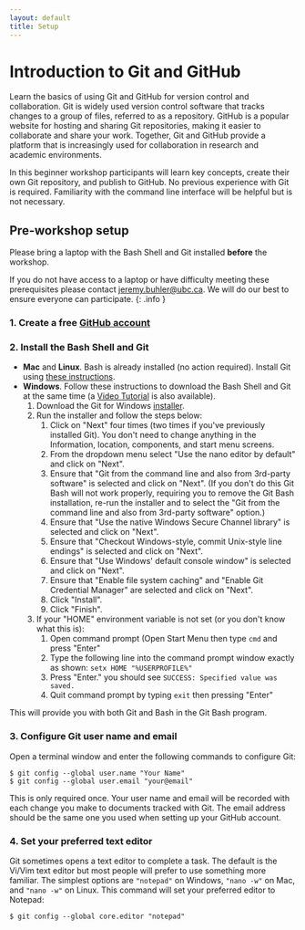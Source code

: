 ```yaml
---
layout: default
title: Setup
---
```

# Introduction to Git and GitHub
Learn the basics of using Git and GitHub for version control and collaboration.  Git is widely used version control software that tracks changes to a group of files, referred to as a repository.  GitHub is a popular website for hosting and sharing Git repositories, making it easier to collaborate and share your work.  Together, Git and GitHub provide a platform that is increasingly used for collaboration in research and academic environments.  

In this beginner workshop participants will learn key concepts, create their own Git repository, and publish to GitHub.  No previous experience with Git is required.  Familiarity with the command line interface will be helpful but is not necessary.

## Pre-workshop setup 
Please bring a laptop with the Bash Shell and Git installed **before** the workshop.

If you do not have access to a laptop or have difficulty meeting these prerequisites please contact jeremy.buhler@ubc.ca.  We will do our best to ensure everyone can participate.
{: .info }

### 1. Create a free [GitHub account](https://github.com)

### 2. Install the Bash Shell and Git
- **Mac** and **Linux**. Bash is already installed (no action required). Install Git using [these instructions](https://git-scm.com/book/en/v2/Getting-Started-Installing-Git).
- **Windows**. Follow these instructions to download the Bash Shell and Git at the same time (a [Video Tutorial](https://www.youtube.com/watch?v=339AEqk9c-8) is also available).
    1. Download the Git for Windows [installer](installer).
    2. Run the installer and follow the steps below:
        1. Click on "Next" four times (two times if you've previously installed Git). You don't need to change anything in the Information, location, components, and start menu screens.
        2. From the dropdown menu select "Use the nano editor by default" and click on "Next".
        3. Ensure that "Git from the command line and also from 3rd-party software" is selected and click on "Next". (If you don't do this Git Bash will not work properly, requiring you to remove the Git Bash installation, re-run the installer and to select the "Git from the command line and also from 3rd-party software" option.)
        4. Ensure that "Use the native Windows Secure Channel library" is selected and click on "Next".
        5. Ensure that "Checkout Windows-style, commit Unix-style line endings" is selected and click on "Next".
        6. Ensure that "Use Windows' default console window" is selected and click on "Next".
        7. Ensure that "Enable file system caching" and "Enable Git Credential Manager" are selected and click on "Next".
        8. Click "Install".
        9. Click "Finish".
    3. If your "HOME" environment variable is not set (or you don't know what this is):
        1. Open command prompt (Open Start Menu then type `cmd` and press "Enter"
        2. Type the following line into the command prompt window exactly as shown:
         `setx HOME "%USERPROFILE%"`
        3. Press "Enter." you should see `SUCCESS: Specified value was saved.`
        4. Quit command prompt by typing `exit` then pressing "Enter"

This will provide you with both Git and Bash in the Git Bash program.

### 3. Configure Git user name and email
Open a terminal window and enter the following commands to configure Git:

~~~
$ git config --global user.name "Your Name"
$ git config --global user.email "your@email"
~~~

This is only required once. Your user name and email will be recorded with each change you make to documents tracked with Git. The email address should be the same one you used when setting up your GitHub account.

### 4. Set your preferred text editor
Git sometimes opens a text editor to complete a task. The default is the Vi/Vim text editor but most people will prefer to use something more familiar. The simplest options are `"notepad"` on Windows,  `"nano -w"` on Mac, and `"nano -w"` on Linux. 
This command will set your preferred editor to Notepad:

~~~
$ git config --global core.editor "notepad"
~~~

